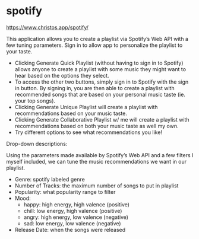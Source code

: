 # spotify
https://www.christos.app/spotify/

This application allows you to create a playlist via Spotify’s Web API with a few tuning parameters. Sign in to allow app to personalize the playlist to your taste.

* Clicking Generate Quick Playlist (without having to sign in to Spotify) allows anyone to create a playlist with some music they might want to hear based on the options they select.
* To access the other two buttons, simply sign in to Spotify with the sign in button. By signing in, you are then able to create a playlist with recommended songs that are based on your personal music taste (ie. your top songs).
* Clicking Generate Unique Playlist will create a playlist with recommendations based on your music taste.
* Clicking Generate Collaborative Playlist w/ me will create a playlist with recommendations based on both your music taste as well my own.
* Try different options to see what recommendations you like!

Drop-down descriptions:

   Using the parameters made available by Spotify’s Web API and a few filters I myself included, we can tune the music recommendations we want in our playlist.

   * Genre: spotify labeled genre
   * Number of Tracks: the maximum number of songs to put in playlist
   * Popularity: what popularity range to filter
   * Mood:
     * happy: high energy, high valence (positive)
     * chill: low energy, high valence (positive)
     * angry:  high energy, low valence (negative)
     * sad: low energy, low valence (negative)
   * Release Date: when the songs were released
